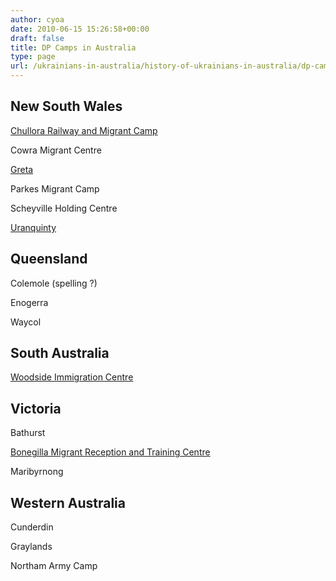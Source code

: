```yaml
---
author: cyoa
date: 2010-06-15 15:26:58+00:00
draft: false
title: DP Camps in Australia
type: page
url: /ukrainians-in-australia/history-of-ukrainians-in-australia/dp-camps-in-australia/
---
```


## New South Wales


[Chullora Railway and Migrant Camp](/ukrainians-in-australia/history-of-ukrainians-in-australia/dp-camps-in-australia/chullora-railway-and-migrant-camp)

Cowra Migrant Centre

[Greta](/ukrainians-in-australia/history-of-ukrainians-in-australia/dp-camps-in-australia/greta-migrant-camp-1949-1960/)

Parkes Migrant Camp

Scheyville Holding Centre

[Uranquinty](/ukrainians-in-australia/history-of-ukrainians-in-australia/dp-camps-in-australia/uranquinty-played-role-in-populate-or-perish-policy)


## Queensland


Colemole (spelling ?)

Enogerra

Waycol


## South Australia


[Woodside Immigration Centre](http://www.utlc.org.au/arts/boatload/intro.html)


## Victoria


Bathurst

[Bonegilla Migrant Reception and Training Centre](http://www.bonegilla.org.au/)

Maribyrnong


## Western Australia


Cunderdin

Graylands

Northam Army Camp
